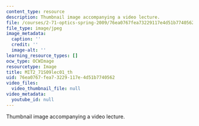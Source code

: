 ```yaml
---
content_type: resource
description: Thumbnail image accompanying a video lecture.
file: /courses/2-71-optics-spring-2009/76ea0767fea73229117e4d51b7740562_MIT2_71S09lec01_th.jpg
file_type: image/jpeg
image_metadata:
  caption: ''
  credit: ''
  image-alt: ''
learning_resource_types: []
ocw_type: OCWImage
resourcetype: Image
title: MIT2_71S09lec01_th
uid: 76ea0767-fea7-3229-117e-4d51b7740562
video_files:
  video_thumbnail_file: null
video_metadata:
  youtube_id: null
---
```

Thumbnail image accompanying a video lecture.

